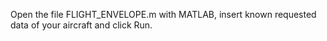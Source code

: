 Open the file FLIGHT_ENVELOPE.m with MATLAB, insert known requested data of your aircraft and click Run.
